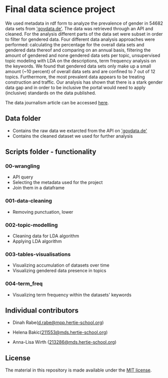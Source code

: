 # Final data science project

We used metadata in rdf form to analyze the prevalence of gender in 54682 data sets from ['govdata.de'](https://www.govdata.de/). The data was retrieved through an API and cleaned. For the analysis different parts of the data set were subset in order to filter for gendered data. Four different data analysis approaches were performed: calculating the percentage for the overall data sets and gendered data thereof and comparing on an annual basis, filtering the amount of gendered and none gendered data sets per topic, unsupervised topic modeling with LDA on the descriptions, term frequency analysis on the keywords. We found that gendered data sets only make up a small amount (~10 percent) of overall data sets and are confined to 7 out of 12 topics. Furthermore, the most prevalent data appears to be treating construction and traffic. Our analysis has shown that there is a stark gender data gap and in order to be inclusive the portal would need to apply (inclusive) standards on the data published.

The data journalism article can be accessed [here](./data-project-invisible_women/blob/main/invisible_women_dr_hb_alw.html).

## Data folder

- Contains the raw data we extarcted from the API on ['govdata.de'](https://www.govdata.de/)
- Contains the cleaned dataset we used for further analysis

## Scripts folder - functionality

### 00-wrangling
- API query
- Selecting the metadata used for the project
- Join them in a dataframe

### 001-data-cleaning
- Removing punctuation, lower

### 002-topic-modelling
- Cleaning data for LDA algorithm
- Applying LDA algorithm

### 003-tables-visualisations
- Visualizing accumulation of datasets over time
- Visualizing gendered data presence in topics

### 004-term_freq
- Visualizing term frequency within the datasets' keywords

## Individual contributors

* Dinah Rabe(d.rabe@mpp.hertie-school.org)

* Helena Bakic(211553@mds.hertie-school.org)

* Anna-Lisa Wirth (213286@mds.hertie-school.org)

## License

The material in this repository is made available under the [MIT license](http://opensource.org/licenses/mit-license.php).
